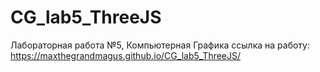 # CG_lab5_ThreeJS
Лабораторная работа №5, Компьютерная Графика
ссылка на работу: https://maxthegrandmagus.github.io/CG_lab5_ThreeJS/
